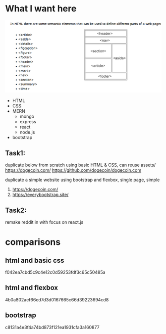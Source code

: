 # What I want here
![HTML element example](./IMG/HTMLsemanticElements.png)
- HTML  
- CSS  
- MERN  
    - mongo
    - express
    - react
    - node.js
- bootstrap


## Task1:
duplicate below from scratch using basic HTML & CSS, can reuse assets/
https://dogecoin.com/
https://github.com/dogecoin/dogecoin.com

duplicate a simple website using bootstrap and flexbox, single page, simple
1. https://dogecoin.com/
2. https://everybootstrap.site/


## Task2:
remake reddit in with focus on react.js




# comparisons 

## html and basic css
f042ea7cbd5c9c4e12c0d59253fdf3c65c50485a

## html and flexbox 
4b0a802aef66ed7d3d0167665c66d39223694cd8

## bootstrap
c8131a4e3f4a74bd873f121ea1931cfa3a160877

